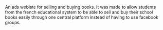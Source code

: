 An ads webiste for selling and buying books. It was made to allow students from the french educational system to be able to sell and buy their school books easily through one central platform instead of having to use facebook groups.
